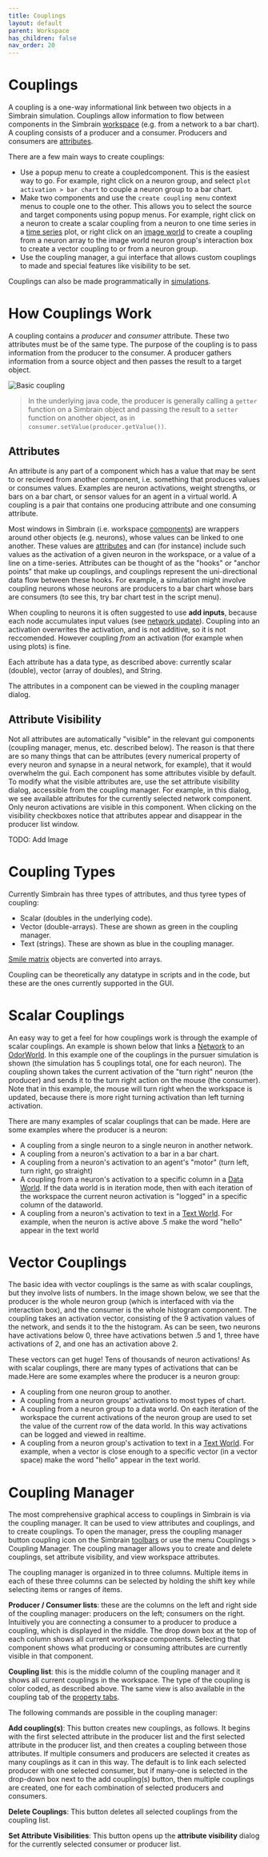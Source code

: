 ```yaml
---
title: Couplings
layout: default
parent: Workspace
has_children: false
nav_order: 20
---
```


# Couplings

A coupling is a one-way informational link between two objects in a Simbrain simulation. Couplings allow information to flow between components in the Simbrain [workspace](index.html) (e.g. from a network to a bar chart). A coupling consists of a producer and a consumer. Producers and consumers are [attributes](couplings.html#attributes).

There are a few main ways to create couplings:
- Use a popup menu to create a coupledcomponent. This is the easiest way to go. For example, right click on a neuron group, and select `plot activation > bar chart` to couple a neuron group to a bar chart. 
- Make two components and use the `create coupling menu` context menus to couple one to the other. This allows you to select the source and target components using popup menus. For example, right click on a neuron to create a scalar coupling from a neuron to one time series in a [time series](../plots/timeSeries.html) plot, or right click on an [image world](../worlds/imageworld.html) to create a coupling from a neuron array to the image world neuron group's interaction box to create a vector coupling to or from a neuron group.
- Use the coupling manager, a gui interface that allows custom couplings to made and special features like visibility to be set.

Couplings can also be made programmatically in [simulations](../simulations).


# How Couplings Work

A coupling contains a *producer* and *consumer* attribute. These two attributes must be of the same type. The purpose of the coupling is to pass information from the producer to the consumer. A producer gathers information from a source object and then passes the result to a target object.

![Basic coupling](/assets/images/Coupling_General.png)

> In the underlying java code, the producer is generally calling a `getter` function on a Simbrain object and passing the result to a `setter` function on another object, as in `consumer.setValue(producer.getValue())`.

## Attributes

An attribute is any part of a component which has a value that may be sent to or recieved from another component, i.e. something that produces values or consumes values. Examples are neuron activations, weight strengths, or bars on a bar chart, or sensor values for an agent in a virtual world. A coupling is a pair that contains one producing attribute and one consuming attribute.

Most windows in Simbrain (i.e. workspace [components](components.html)) are wrappers around other objects (e.g. neurons), whose values can be linked to one another. These values are [attributes](couplings.html#attributes) and can (for instance) include such values as the activation of a given neuron in the workspace, or a value of a line on a time-series. Attributes can be thought of as the "hooks" or "anchor points" that make up couplings, and couplings represent the uni-directional data flow between these hooks. For example, a simulation might involve coupling neurons whose neurons are producers to a bar chart whose bars are consumers (to see this, try bar chart test in the script menu).

When coupling to neurons it is often suggested to use **add inputs**, because each node accumulates input values (see [network update](/docs/network/updateLogic)). Coupling into an activation overwrites the activation, and is not additive, so it is not reccomended. However coupling _from_ an activation (for example when using plots) is fine.

Each attribute has a data type, as described above: currently scalar (double), vector (array of doubles), and String.

The attributes in a component can be viewed in the coupling manager dialog.

## Attribute Visibility

Not all attributes are automatically "visible" in the relevant gui components (coupling manager, menus, etc. described below). The reason is that there are so many things that can be attributes (every numerical property of every neuron and synapse in a neural network, for example), that it would overwhelm the gui. Each component has some attributes visible by default. To modify what the visible attributes are, use the set attribute visibility dialog, accessible from the coupling manager. For example, in this dialog, we see available attributes for the currently selected network component. Only neuron activations are visible in this component. When clicking on the visibility checkboxes notice that attributes appear and disappear in the producer list window.

TODO: Add Image


# Coupling Types

Currently Simbrain has three types of attributes, and thus tyree types of coupling:

- Scalar (doubles in the underlying code).
- Vector (double-arrays). These are shown as green in the coupling manager.
- Text (strings). These are shown as blue in the coupling manager.

[Smile matrix](https://haifengl.github.io/) objects are converted into arrays.

Coupling can be theoretically any datatype in scripts and in the code, but these are the ones currently supported in the GUI.


# Scalar Couplings

An easy way to get a feel for how couplings work is through the example of scalar couplings. An example is shown below that links a [Network](../network/network.html) to an [OdorWorld](../worlds/odorworld.html). In this example one of the couplings in the pursuer simulation is shown (the simulation has 5 couplings total, one for each neuron). The coupling shown takes the current activation of the "turn right" neuron (the producer) and sends it to the turn right action on the mouse (the consumer). Note that in this example, the mouse will turn right when the workspace is updated, because there is more right turning activation than left turning activation.

There are many examples of scalar couplings that can be made. Here are some examples where the producer is a neuron:

- A coupling from a single neuron to a single neuron in another network.
- A coupling from a neuron's activation to a bar in a bar chart.
- A coupling from a neuron's activation to an agent's "motor" (turn left, turn right, go straight)
- A coupling from a neuron's activation to a specific column in a [Data World](../worlds/dataworld.html). If the data world is in iteration mode, then with each iteration of the workspace the current neuron activation is "logged" in a specific column of the dataworld.
- A coupling from a neuron's activation to text in a [Text World](../worlds/textworld.html). For example, when the neuron is active above .5 make the word "hello" appear in the text world

# Vector Couplings

The basic idea with vector couplings is the same as with scalar couplings, but they involve lists of numbers. In the image shown below, we see that the producer is the whole neuron group (which is interfaced with via the interaction box), and the consumer is the whole histogram component. The coupling takes an activation vector, consisting of the 9 activation values of the network, and sends it to the the histogram. As can be seen, two neurons have activations below 0, three have activations betwen .5 and 1, three have activations of 2, and one has an activation above 2.

These vectors can get huge! Tens of thousands of neuron activations! As with scalar couplings, there are many types of activations that can be made.Here are some examples where the producer is a neuron group:

- A coupling from one neuron group to another.
- A coupling from a neuron groups' activations to most types of chart.
- A coupling from a neuron group to a data world. On each iteration of the workspace the current activations of the neuron group are used to set the value of the current row of the data world. In this way activations can be logged and viewed in realtime.
- A coupling from a neuron group's activation to text in a [Text World](../worlds/textworld.html). For example, when a vector is close enough to a specific vector (in a vector space) make the word "hello" appear in the text world.

# Coupling Manager

The most comprehensive graphical access to couplings in Simbrain is via the coupling manager. It can be used to view attributes and couplings, and to create couplings. To open the manager, press the coupling manager button coupling icon on the Simbrain [toolbars](toolbars.html) or use the menu Couplings > Coupling Manager. The coupling manager allows you to create and delete couplings, set attribute visibility, and view workspace attributes.

The coupling manager is organized in to three columns. Multiple items in each of these three columns can be selected by holding the shift key while selecting items or ranges of items.

**Producer / Consumer lists**: these are the columns on the left and right side of the coupling manager: producers on the left; consumers on the right. Intuitively you are connecting a consumer to a producer to produce a coupling, which is displayed in the middle. The drop down box at the top of each column shows all current workspace components. Selecting that component shows what producing or consuming attributes are currently visible in that component.

**Coupling list**: this is the middle column of the coupling manager and it shows all current couplings in the workspace. The type of the coupling is color coded, as described above. The same view is also available in the coupling tab of the [property tabs](propertyTabs.html).

The following commands are possible in the coupling manager:

**Add coupling(s)**: This button creates new couplings, as follows. It begins with the first selected attribute in the producer list and the first selected attribute in the producer list, and then creates a coupling between those attributes. If multiple consumers and producers are selected it creates as many couplings as it can in this way. The default is to link each selected producer with one selected consumer, but if many-one is selected in the drop-down box next to the add coupling(s) button, then multiple couplings are created, one for each combination of selected producers and consumers.

**Delete Couplings**: This button deletes all selected couplings from the coupling list.

<!-- "Attribute visibility" section is not present in this page -->

**Set Attribute Visibilities**: This button opens up the **attribute visibility** dialog for the currently selected consumer or producer list.


